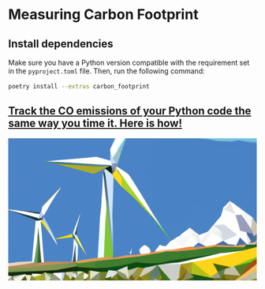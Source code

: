 # Measuring Carbon Footprint

## Install dependencies


Make sure you have a Python version compatible with the requirement set in the `pyproject.toml` file. Then,
run the following command:

```bash
poetry install --extras carbon_footprint
```

## [Track the CO emissions of your Python code the same way you time it. Here is how!](https://ilievskiv.github.io/blog/2023-01-18-code-carbon/)

<center>
<img src="../assets/code_carbon_top_image.png" alt="Wind Farm in Cubusm Style" />
</center>